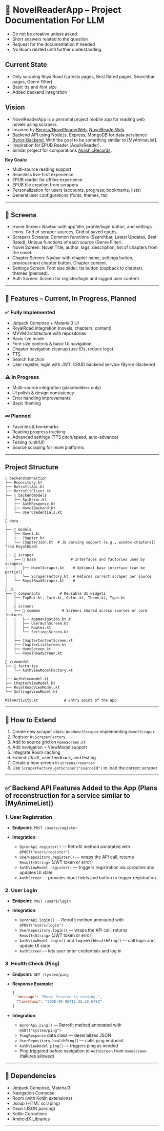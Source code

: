 # 📖 NovelReaderApp – Project Documentation For LLM

* Do not be creative unless asked
* Short answers related to the question
* Request for the documentation if needed
* No Room related until further understanding.

## Current State

* Only scraping RoyalRoad (Latests pages, Best Rated pages, Searchbar pages, Genre Filter)
* Basic tts and font size
* Added backend integration

## Vision

* NovelReaderApp is a personal project mobile app for reading web novels using scrapers.
* Inspired by [Bernso/NovelReaderWeb](https://github.com/Bernso/NovelReaderWeb), [NovelReaderWeb](https://bernso.pythonanywhere.com).
* Backend API using Node.js, Express, MongoDB for data persitance [Byron-Backend](https://github.com/ByronDZH/Byron-Backend), With the goal to be something similar to [MyAnimeList].
* Inspiration for EPUB Reader [AquileReader].
* Similar project for comparations [AkashicRecords](https://github.com/Luiz-eduardp/akashic_records).

**Key Goals:**

* Multi-source reading support
* Seamless live-first experience
* EPUB reader for offline experience
* EPUB file creation from scrapers
* Personalization for users (accounts, progress, bookmarks, lists)
* General user configurations (fonts, themes, tts)

---

## 🧭 Screens

* Home Screen: Navbar with app title, profile/login button, and settings icons. Grid of scraper sources, Grid of saved epubs.
* Scrapers Screens: Common functions (Searchbar, Latest Updates, Best Rated), Unique functions of each source (Genre Filter).
* Novel Screen: Novel Title, author, tags, description, list of chapters from the novel.
* Chapter Screen: Navbar with chapter name, settings button, previous/next chapter button. Chapter content.
* Settings Screen: Font size slider, tts button (popback to chapter), themes (planned).
* Auth Screen: Screen for register/login and logged user content.

---

## 🚧 Features – Current, In Progress, Planned

### ✅ Fully Implemented

* Jetpack Compose + Material3 UI
* RoyalRoad integration (novels, chapters, content)
* MVVM architecture with repositories
* Basic live mode
* Font size controls & basic UI navigation
* Chapter navigation cleanup (use IDs, reduce logs)
* TTS
* Search function
* User register, login with JWT, CRUD backend service (Byron-Backend)

### ⚠️ In Progress

* Multi-source integration (placeholders only)
* UI polish & design consistency
* Error handling improvements
* Basic theming

### 💤 Planned

* Favorites & bookmarks
* Reading progress tracking
* Advanced settings (TTS pitch/speed, auto-advance)
* Testing (unit/UI)
* Source scraping for more platforms

---

## Project Structure

```
📁 backendconnection       
├── Repository.kt
├── RetrofitApi.kt
├── RetrofitClient.kt
├── 📁 backendmodels
│   ├── ApiError.kt
│   ├── AuthResponse.kt
│   ├── NovelBackend.kt
│   └── UserCredentials.kt
│   
📁 data
│   
├── 📁 models
│   ├── Novel.kt
│   ├── Chapter.kt
│   └── ChapterJson.kt  # JS parsing support (e.g., window.chapters[] from RoyalRoad)
│
├── 📁 scraper
│   ├── 📁 base                # Interfaces and factories used by scrapers
│   │   ├── NovelScraper.kt    # Optional base interface (can be partial)
│   │   └── ScraperFactory.kt  # Returns correct scraper per source
│   └── RoyalRoadScraper.kt    # 
│   
📁 ui
├── 📁 components         # Reusable UI widgets
│   ├── TopBar.kt, Card.kt, Color.kt, Theme.kt, Type.kt
│   │
│   📁 screens
│   ├── 📁 common          # Screens shared across sources or core features
│   │   ├── AppNavigation.kt # 
│   │   ├── UserAuthScreen.kt
│   │   ├── Routes.kt
│   │   └── SettingsScreen.kt
│   │
│   ├── ChapterContentScreen.kt
│   ├── ChapterListScreen.kt
│   ├── HomeScreen.kt
│   └── RoyalRoadScreen.kt
│
📁 viewmodel
├── 📁 factories
│   └── AuthViewModelFactory.kt
│
├── AuthViewmodel.kt
├── ChapterViewModel.kt
├── RoyalRoadViewModel.kt
└── SettingsViewModel.kt

MainActivity.kt            # Entry point of the app
```

---

## 🧱 How to Extend

1. Create new scraper class: `WebNovelScraper` implementing `NovelScraper`
2. Register in `ScraperFactory`
3. Add to source grid on `HomeScreen.kt`
4. Add navigation + ViewModel support
5. Integrate Room caching
6. Extend UI/UX, user feedback, and testing
7. Create a new screen in `screens/<source>`
8. Use `ScraperFactory.getScraper("sourceId")` to load the correct scraper

---

## ✅ Backend API Features Added to the App (Plans of reconstruction for a service similar to [MyAnimeList])

### 1. User Registration

* **Endpoint:** `POST /users/register`
* **Integration:**

  * `ByronApi.register()` — Retrofit method annotated with `@POST("users/register")`
  * `UserRepository.register()` — wraps the API call, returns `Result<String>` (JWT token or error)
  * `AuthViewModel.register()` — triggers registration via coroutine and updates UI state
  * `AuthScreen` — provides input fields and button to trigger registration

### 2. User Login

* **Endpoint:** `POST /users/login`
* **Integration:**

  * `ByronApi.login()` — Retrofit method annotated with `@POST("users/login")`
  * `UserRepository.login()` — wraps the API call, returns `Result<String>` (JWT token or error)
  * `AuthViewModel.login()` and `loginWithHealthPing()` — call login and update UI state
  * `AuthScreen` — lets user enter credentials and log in

### 3. Health Check (Ping)

* **Endpoint:** `GET /system/ping`
* **Response Example:**

  ```json
  {
    "message": "Pong! Service is running.",
    "timestamp": "2025-08-05T15:35:38.678Z"
  }
  ```
* **Integration:**

  * `ByronApi.ping()` — Retrofit method annotated with `@GET("system/ping")`
  * `PingResponse` data class — deserializes JSON
  * `UserRepository.healthPing()` — calls ping endpoint
  * `AuthViewModel.ping()` — triggers ping as needed
  * Ping triggered before navigation to `AuthScreen` from `HomeScreen` (failures allowed)

---

## 🔗 Dependencies

* Jetpack Compose, Material3
* Navigation Compose
* Room (with Kotlin extensions)
* Jsoup (HTML scraping)
* Gson (JSON parsing)
* Kotlin Coroutines
* AndroidX Libraries

---